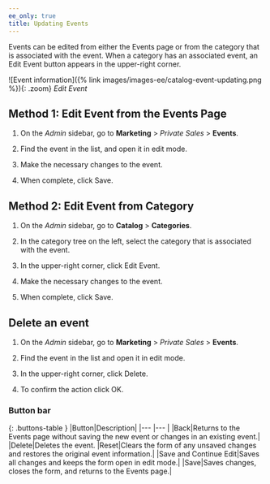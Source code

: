 ```yaml
---
ee_only: true
title: Updating Events
---
```


Events can be edited from either the Events page or from the category that is associated with the event. When a category has an associated event, an Edit Event button appears in the upper-right corner.

![Event information]({% link images/images-ee/catalog-event-updating.png %}){: .zoom}
_Edit Event_

## Method 1: Edit Event from the Events Page

1. On the _Admin_ sidebar, go to **Marketing** > _Private Sales_ > **Events**.

1. Find the event in the list, and open it in edit mode.

1. Make the necessary changes to the event.

1. When complete, click <span class="btn">Save</span>.

## Method 2: Edit Event from Category

1. On the _Admin_ sidebar, go to **Catalog** > **Categories**.

1. In the category tree on the left, select the category that is associated with the event.

1. In the upper-right corner, click <span class="btn">Edit Event</span>.

1. Make the necessary changes to the event.

1. When complete, click <span class="btn">Save</span>.

## Delete an event

1. On the _Admin_ sidebar, go to **Marketing** > _Private Sales_ > **Events**.

1. Find the event in the list and open it in edit mode.

1. In the upper-right corner, click <span class="btn">Delete</span>.

1. To confirm the action click <span class="btn">OK</span>.

### Button bar

{: .buttons-table }
|Button|Description|
|--- |--- |
|<span class="btn">Back</span>|Returns to the Events page without saving the new event or changes in an existing event.|
|<span class="btn">Delete</span>|Deletes the event.
|<span class="btn">Reset</span>|Clears the form of any unsaved changes and restores the original event information.|
|<span class="btn">Save and Continue Edit</span>|Saves all changes and keeps the form open in edit mode.|
|<span class="btn">Save</span>|Saves changes, closes the form, and returns to the Events page.|
